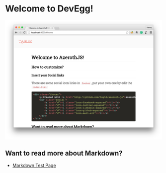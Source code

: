 # Welcome to DevEgg!
![](./img/azeroth_screenshot.png)

## Want to read more about Markdown?

- [Markdown Test Page](#lorem-ipsum)
